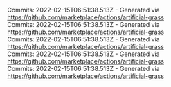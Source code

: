 Commits: 2022-02-15T06:51:38.513Z - Generated via https://github.com/marketplace/actions/artificial-grass
<br>
Commits: 2022-02-15T06:51:38.513Z - Generated via https://github.com/marketplace/actions/artificial-grass
<br>
Commits: 2022-02-15T06:51:38.513Z - Generated via https://github.com/marketplace/actions/artificial-grass
<br>
Commits: 2022-02-15T06:51:38.513Z - Generated via https://github.com/marketplace/actions/artificial-grass
<br>
Commits: 2022-02-15T06:51:38.513Z - Generated via https://github.com/marketplace/actions/artificial-grass
<br>
